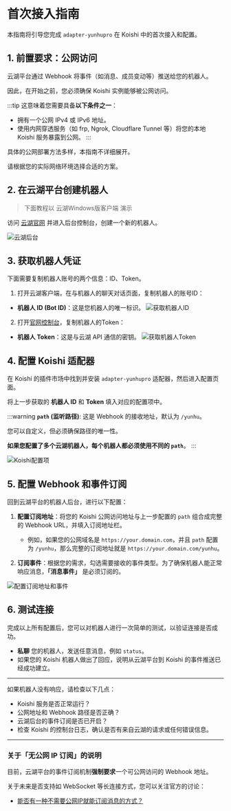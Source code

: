 # 首次接入指南

本指南将引导您完成 `adapter-yunhupro` 在 Koishi 中的首次接入和配置。

## 1. 前置要求：公网访问

云湖平台通过 Webhook 将事件（如消息、成员变动等）推送给您的机器人。

因此，在开始之前，您必须确保 Koishi 实例能够被公网访问。

:::tip
这意味着您需要具备**以下条件之一**：

*   拥有一个公网 IPv4 或 IPv6 地址。
*   使用内网穿透服务（如 frp, Ngrok, Cloudflare Tunnel 等）将您的本地 Koishi 服务暴露到公网。
:::

具体的公网部署方法多样，本指南不详细展开。

请根据您的实际网络环境选择合适的方案。

## 2. 在云湖平台创建机器人

> 下面教程以 云湖Windows版客户端 演示

访问 [云湖官网](https://www.yhchat.com/) 并进入后台控制台，创建一个新的机器人。

![云湖后台](./../../public/assets/058e81af-eabf-44a8-9227-f023afd69711.png)

## 3. 获取机器人凭证

下面需要复制机器人账号的两个信息：ID、Token。


1. 打开云湖客户端，在与机器人的聊天对话页面，复制机器人的账号ID：

*   **机器人 ID (Bot ID)**：这是您机器人的唯一标识。
    ![获取机器人ID](./../../public/assets/e2868162-f2e9-4142-a1b4-b6a7b676e28f.png)

2. 打开[官网控制台](https://www.yhchat.com/control)，复制机器人的Token：

*   **机器人 Token**：这是与云湖 API 通信的密钥。
    ![获取机器人Token](./../../public/assets/dee633e3-6d9b-4e5d-9438-a8c2c8501647.png)

## 4. 配置 Koishi 适配器

在 Koishi 的插件市场中找到并安装 `adapter-yunhupro` 适配器，然后进入配置页面。

将上一步获取的 **机器人 ID** 和 **Token** 填入对应的配置项中。

:::warning
**`path` (监听路径)**: 这是 Webhook 的接收地址，默认为 `/yunhu`。

您可以自定义，但必须确保路径的唯一性。

**如果您配置了多个云湖机器人，每个机器人都必须使用不同的 `path`**。
:::

![Koishi配置项](./../../public/assets/b9b1f3af-cb0c-4401-a20c-97bb5af4ee3c.png)

## 5. 配置 Webhook 和事件订阅

回到云湖平台的机器人后台，进行以下配置：

1.  **配置订阅地址**：将您的 Koishi 公网访问地址与上一步配置的 `path` 组合成完整的 Webhook URL，并填入订阅地址栏。
    *   例如，如果您的公网域名是 `https://your.domain.com`，并且 `path` 配置为 `/yunhu`，那么完整的订阅地址就是 `https://your.domain.com/yunhu`。

2.  **订阅事件**：根据您的需求，勾选需要接收的事件类型。为了确保机器人能正常响应消息，**「消息事件」** 是必须订阅的。

![配置订阅地址和事件](./../../public/assets/495cb157-5c28-4837-b736-40982172dd44.png)

## 6. 测试连接

完成以上所有配置后，您可以对机器人进行一次简单的测试，以验证连接是否成功。

*   **私聊** 您的机器人，发送任意消息，例如 `status`。
*   如果您的 Koishi 机器人做出了回应，说明从云湖平台到 Koishi 的事件推送已经成功建立。

---

如果机器人没有响应，请检查以下几点：

*   Koishi 服务是否正常运行？
*   公网地址和 Webhook 路径是否正确？
*   云湖后台的事件订阅是否已开启？
*   检查 Koishi 的控制台日志，确认是否有来自云湖的请求或任何错误信息。

---

### 关于「无公网 IP 订阅」的说明

目前，云湖平台的事件订阅机制**强制要求**一个可公网访问的 Webhook 地址。

关于未来是否支持如 WebSocket 等长连接方式，您可以关注官方的讨论：

*   [能否有一种不需要公网IP就能订阅消息的方式？](https://github.com/yhchat/bot-go-sdk/issues/1)
